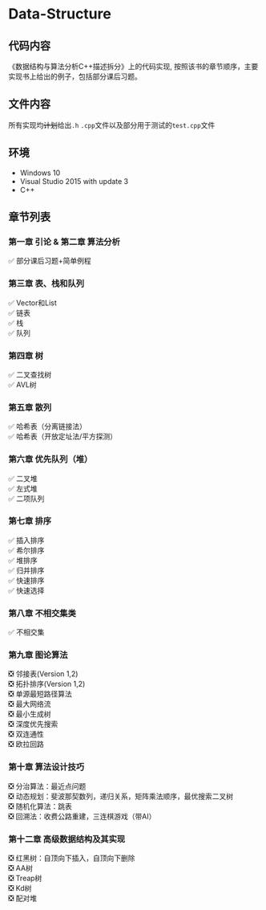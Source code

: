 # Data-Structure

## 代码内容
《数据结构与算法分析C++描述拆分》上的代码实现,
按照该书的章节顺序，主要实现书上给出的例子，包括部分课后习题。

## 文件内容
所有实现均~~计划~~给出`.h` `.cpp`文件以及部分用于测试的`test.cpp`文件

## 环境
- Windows 10
- Visual Studio 2015 with update 3
- C++

## 章节列表
### 第一章 引论 & 第二章 算法分析
:white_check_mark: 部分课后习题+简单例程
### 第三章 表、栈和队列
:white_check_mark: Vector和List  
:white_check_mark: 链表  
:white_check_mark: 栈  
:white_check_mark: 队列  
### 第四章 树
:white_check_mark: 二叉查找树  
:white_check_mark: AVL树  
### 第五章 散列
:white_check_mark: 哈希表（分离链接法）  
:white_check_mark: 哈希表（开放定址法/平方探测）  
### 第六章 优先队列（堆）
:white_check_mark: 二叉堆  
:white_check_mark: 左式堆  
:white_check_mark: 二项队列  
### 第七章 排序
:white_check_mark: 插入排序  
:white_check_mark: 希尔排序  
:white_check_mark: 堆排序  
:white_check_mark: 归并排序  
:white_check_mark: 快速排序  
:white_check_mark: 快速选择  
### 第八章 不相交集类
:white_check_mark: 不相交集  
### 第九章 图论算法
:negative_squared_cross_mark: 邻接表(Version 1,2)  
:negative_squared_cross_mark: 拓扑排序(Version 1,2)  
:negative_squared_cross_mark: 单源最短路径算法  
:negative_squared_cross_mark: 最大网络流  
:negative_squared_cross_mark: 最小生成树  
:negative_squared_cross_mark: 深度优先搜索  
:negative_squared_cross_mark: 双连通性  
:negative_squared_cross_mark: 欧拉回路  
### 第十章 算法设计技巧
:negative_squared_cross_mark: 分治算法：最近点问题  
:negative_squared_cross_mark: 动态规划：斐波那契数列，递归关系，矩阵乘法顺序，最优搜索二叉树  
:negative_squared_cross_mark: 随机化算法：跳表  
:negative_squared_cross_mark: 回溯法：收费公路重建，三连棋游戏（带AI）  
### 第十二章 高级数据结构及其实现
:negative_squared_cross_mark: 红黑树：自顶向下插入，自顶向下删除  
:negative_squared_cross_mark: AA树  
:negative_squared_cross_mark: Treap树  
:negative_squared_cross_mark: Kd树  
:negative_squared_cross_mark: 配对堆  